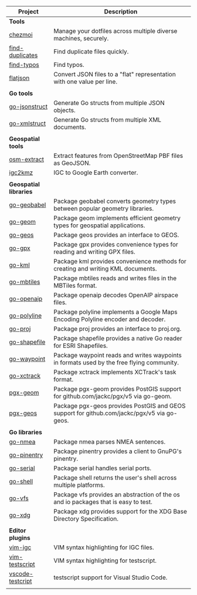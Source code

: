 | Project | Description |
| --- | --- |
| **Tools** | |
| [chezmoi](https://github.com/twpayne/chezmoi) | Manage your dotfiles across multiple diverse machines, securely. |
| [find-duplicates](https://github.com/twpayne/find-duplicates) | Find duplicate files quickly. |
| [find-typos](https://github.com/twpayne/find-typos) | Find typos. |
| [flatjson](https://github.com/twpayne/flatjson) | Convert JSON files to a "flat" representation with one value per line. |
| | |
| **Go tools** | |
| [go-jsonstruct](https://github.com/twpayne/go-jsonstruct) | Generate Go structs from multiple JSON objects. |
| [go-xmlstruct](https://github.com/twpayne/go-xmlstruct) | Generate Go structs from multiple XML documents. |
| | |
| **Geospatial tools** | |
| [osm-extract](https://github.com/twpayne/osm-extract) | Extract features from OpenStreetMap PBF files as GeoJSON. |
| [igc2kmz](https://github.com/twpayne/igc2kmz) | IGC to Google Earth converter. |
| | |
| **Geospatial libraries** | |
| [go-geobabel](https://github.com/twpayne/go-geobabel) | Package geobabel converts geometry types between popular geometry libraries. |
| [go-geom](https://github.com/twpayne/go-geom) | Package geom implements efficient geometry types for geospatial applications. |
| [go-geos](https://github.com/twpayne/go-geos) | Package geos provides an interface to GEOS. |
| [go-gpx](https://github.com/twpayne/go-gpx) | Package gpx provides convenience types for reading and writing GPX files. |
| [go-kml](https://github.com/twpayne/go-kml) | Package kml provides convenience methods for creating and writing KML documents. |
| [go-mbtiles](https://github.com/twpayne/go-mbtiles) | Package mbtiles reads and writes files in the MBTiles format. |
| [go-openaip](https://github.com/twpayne/go-openaip) | Package openaip decodes OpenAIP airspace files. |
| [go-polyline](https://github.com/twpayne/go-polyline) | Package polyline implements a Google Maps Encoding Polyline encoder and decoder. |
| [go-proj](https://github.com/twpayne/go-proj) | Package proj provides an interface to proj.org. |
| [go-shapefile](https://github.com/twpayne/go-shapefile) | Package shapefile provides a native Go reader for ESRI Shapefiles. |
| [go-waypoint](https://github.com/twpayne/go-waypoint) | Package waypoint reads and writes waypoints in formats used by the free flying community. |
| [go-xctrack](https://github.com/twpayne/go-xctrack) | Package xctrack implements XCTrack's task format. |
| [pgx-geom](https://github.com/twpayne/pgx-geom) | Package pgx-geom provides PostGIS support for github.com/jackc/pgx/v5 via go-geom. |
| [pgx-geos](https://github.com/twpayne/pgx-geos) | Package pgx-geos provides PostGIS and GEOS support for github.com/jackc/pgx/v5 via go-geos. |
| | |
| **Go libraries** | |
| [go-nmea](https://github.com/twpayne/go-nmea) | Package nmea parses NMEA sentences. |
| [go-pinentry](https://github.com/twpayne/go-pinentry) | Package pinentry provides a client to GnuPG's pinentry. |
| [go-serial](https://github.com/twpayne/go-serial) | Package serial handles serial ports. |
| [go-shell](https://github.com/twpayne/go-shell) | Package shell returns the user's shell across multiple platforms. |
| [go-vfs](https://github.com/twpayne/go-vfs) | Package vfs provides an abstraction of the os and io packages that is easy to test. |
| [go-xdg](https://github.com/twpayne/go-xdg) | Package xdg provides support for the XDG Base Directory Specification. |
| | |
| **Editor plugins** | |
| [vim-igc](https://github.com/twpayne/vim-igc) | VIM syntax highlighting for IGC files. |
| [vim-testscript](https://github.com/twpayne/vim-testscript) | VIM syntax highlighting for testscript. |
| [vscode-testcript](https://github.com/twpayne/vscode-testscript) | testscript support for Visual Studio Code. |
| | |
